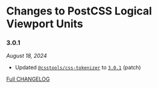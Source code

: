 # Changes to PostCSS Logical Viewport Units

### 3.0.1

_August 18, 2024_

- Updated [`@csstools/css-tokenizer`](https://github.com/csstools/postcss-plugins/tree/main/packages/css-tokenizer) to [`3.0.1`](https://github.com/csstools/postcss-plugins/tree/main/packages/css-tokenizer/CHANGELOG.md#301) (patch)

[Full CHANGELOG](https://github.com/csstools/postcss-plugins/tree/main/plugins/postcss-logical-viewport-units/CHANGELOG.md)
